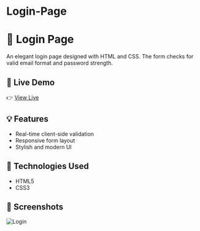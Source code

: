 # Login-Page

# 🔐 Login Page

An elegant login page designed with HTML and CSS. The form checks for valid email format and password strength.

## 🚀 Live Demo
👉 [View Live](https://yourusername.github.io/login-form-validation)

## 💡 Features
- Real-time client-side validation
- Responsive form layout
- Stylish and modern UI

## 🔧 Technologies Used
- HTML5
- CSS3

## 📸 Screenshots
![Login](./assets/login-form.png)
